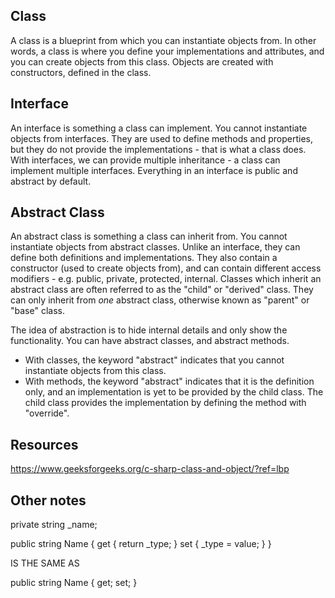 ## Class
A class is a blueprint from which you can instantiate objects from. In other words, a class is where you define your implementations and attributes, and you can create objects from this class. Objects are created with constructors, defined in the class.

## Interface
An interface is something a class can implement. You cannot instantiate objects from interfaces. They are used to define methods and properties, but they do not provide the implementations - that is what a class does. With interfaces, we can provide multiple inheritance - a class can implement multiple interfaces. Everything in an interface is public and abstract by default.

## Abstract Class
An abstract class is something a class can inherit from. You cannot instantiate objects from abstract classes. Unlike an interface, they can define both definitions and implementations. They also contain a constructor (used to create objects from), and can contain different access modifiers - e.g. public, private, protected, internal. Classes which inherit an abstract class are often referred to as the "child" or "derived" class. They can only inherit from *one* abstract class, otherwise known as "parent" or "base" class.

The idea of abstraction is to hide internal details and only show the functionality. You can have abstract classes, and abstract methods.
- With classes, the keyword "abstract" indicates that you cannot instantiate objects from this class.
- With methods, the keyword "abstract" indicates that it is the definition only, and an implementation is yet to be provided by the child class. The child class provides the implementation by defining the method with "override".


## Resources
https://www.geeksforgeeks.org/c-sharp-class-and-object/?ref=lbp

## Other notes

private string _name;

public string Name
{
    get { return _type; }
    set { _type = value; }
}

IS THE SAME AS

public string Name { get; set; }